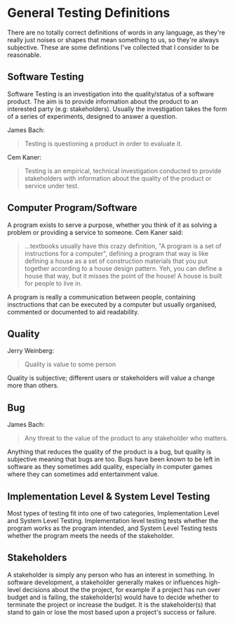 # General Testing Definitions

There are no totally correct definitions of words in any language, as they're really just noises or shapes that mean something to us, so they're always subjective. These are some definitions I've collected that I consider to be reasonable.

## Software Testing

Software Testing is an investigation into the quality/status of a software product. The aim is to provide information about the product to an interested party (e.g: stakeholders). Usually the investigation takes the form of a series of experiments, designed to answer a question.

James Bach:

> Testing is questioning a product in order to evaluate it.

Cem Kaner:

> Testing is an empirical, technical investigation conducted to provide stakeholders with information about the quality of the product or service under test.

## Computer Program/Software

A program exists to serve a purpose, whether you think of it as solving a problem or providing a service to someone. Cem Kaner said:

> ...textbooks usually have this crazy definition, "A program is a set of instructions for a computer", defining a program that way is like defining a house as a set of construction materials that you put together according to a house design pattern. Yeh, you can define a house that way, but it misses the point of the house! A house is built for people to live in.

A program is really a communication between people, containing insctructions that can be executed by a computer but usually organised, commented or documented to aid readability.

## Quality

Jerry Weinberg:

> Quality is value to some person

Quality is subjective; different users or stakeholders will value a change more than others.

## Bug

James Bach:

> Any threat to the value of the product to any stakeholder who matters.

Anything that reduces the quality of the product is a bug, but quality is subjective meaning that bugs are too. Bugs have been known to be left in software as they sometimes add quality, especially in computer games where they can sometimes add entertainment value.

## Implementation Level & System Level Testing

Most types of testing fit into one of two categories, Implementation Level and System Level Testing. Implementation level testing tests whether the program works as the program intended, and System Level Testing tests whether the program meets the needs of the stakeholder.

## Stakeholders

A stakeholder is simply any person who has an interest in something. In software development, a stakeholder generally makes or influences high-level decisions about the the project, for example if a project has run over budget and is failing, the stakeholder(s) would have to decide whether to terminate the project or increase the budget. It is the stakeholder(s) that stand to gain or lose the most based upon a project's success or failure.